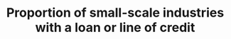 ---
title: Proportion  of  small-scale  industries  with  a  loan  or  line  of  credit
permalink: /9-3-2/
sdg_goal: 9
layout: indicator
indicator: 9.3.2
indicator_variable: null
graph: null
graph_type_description: null
graph_status_notes: checking
variable_description: null
variable_notes: null
un_designated_tier: '3'
un_custodial_agency: 'UNIDO,  World  Bank  (Partnering  Agencies:  UNCDF)'
target_id: '9.3'
has_metadata: true
rationale_interpretation: >-
  Small  scale  industries  have  limited  access  to  financial  services,  whereas  their  need  to  loan  is  acute.  This  indicator  shows  how  widely  financial  institutions  are  serving  the  small  industries.  This  indicators  together  with  suggested  indicator  1  reflects  the  main  message  of  target  9,  3  which  intends  to  balance  the  contribution  of  small  industry  to  their  access  to  financial  services.
goal_meta_link: 'http://unstats.un.org/sdgs/files/metadata-compilation/Metadata-Goal-9.pdf'
goal_meta_link_page: 6
indicator_name: Proportion  of  small-scale  industries  with  a  loan  or  line  of  credit
target: >-
  Increase  the  access  of  small-scale  industrial  and  other  enterprises,  in  particular  in  developing  countries,  to  financial  services,  including  affordable  credit,  and  their  integration  into  value  chains  and  markets.
indicator_definition: >-
  Number  of  small  industries  receiving  financial  services  is  presented  in  percentage  of  the  total  number  of  small  industries.
source_title: null
source_notes: null
published: true  

---